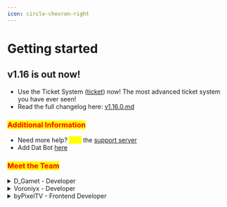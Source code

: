 ```yaml
---
icon: circle-chevron-right
---
```


# Getting started

## v1.16 is out now!

* Use the Ticket System ([ticket](features/our-features/ticket/ "mention")) now! The most advanced ticket system you have ever seen!
* Read the full changelog here: [v1.16.0.md](features/changelogs/v1.16.0.md "mention")

### <mark style="color:red;">Additional Information</mark>

* Need more help? <mark style="color:yellow;">Join</mark> the [support server](https://discord.gg/BQumAujuvk)
* Add Dat Bot [here](https://discord.com/api/oauth2/authorize?client_id=965903240384376872\&permissions=274878295233\&scope=bot%20applications.commands)

### <mark style="color:red;">Meet the Team</mark>

<details>

<summary>D_Gamet - Developer</summary>

Hello y'all!

I am Gamet, the founder of Dat Bot and developer. I started this project back in April of 2022 as a fun way to learn programming and growing a community. Nowadays, it has grown and is bigger than I thought it could ever get. Thank you for using Dat Bot! :tada:

See ya :smile:

</details>

<details>

<summary>Voroniyx - Developer</summary>

Hey ho

I'm Voroniyx, have known Gamet since April 2023, have been using DatBot since the end of 2023 and have been a developer on the DatBot team since mid-October '24. When I'm not working on DatBot, I have my own small projects or play something. I try to help here and if you ever see me on the support server dont be to shy and say hello.

</details>

<details>

<summary>byPixelTV - Frontend Developer</summary>

Hey everyone!

I'm byPixelTV, one of the staff members of Dat Bot. I started using the bot in April 2023 and have always been helping users more or less on the support server. I still help people on the support server, but I also like to develop Minecraft plugins in my free time. Maybe we'll see each other on the support server, but for now I just want to say: Thanks for using Dat Bot! 🎉

{% hint style="success" %}
If you want to join a great Minecraft Server, <mark style="color:red;">join</mark> <mark style="color:purple;">EraMC</mark> <mark style="color:red;">now</mark>! [https://discord.gg/eramc](https://discord.gg/eramc)

<a href="https://discord.gg/eramc" class="button secondary">Join EraMC</a>
{% endhint %}

Bye 👋

</details>

